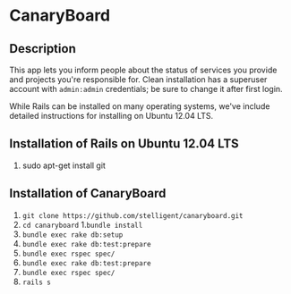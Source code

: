 CanaryBoard
==============

## Description

This app lets you inform people about the status of services you provide and projects you're responsible for. 
Clean installation has a superuser account with ```admin:admin``` credentials; be sure to change it after first login.

While Rails can be installed on many operating systems, we've include detailed instructions for installing on Ubuntu 12.04 LTS.

## Installation of Rails on Ubuntu 12.04 LTS
1. sudo apt-get install git


## Installation of CanaryBoard

1. ```git clone https://github.com/stelligent/canaryboard.git```
1. ```cd canaryboard```
1.```bundle install```
1. ```bundle exec rake db:setup```
1. ```bundle exec rake db:test:prepare```
1. ```bundle exec rspec spec/```
1. ```bundle exec rake db:test:prepare```
1. ```bundle exec rspec spec/```
1. ```rails s```
